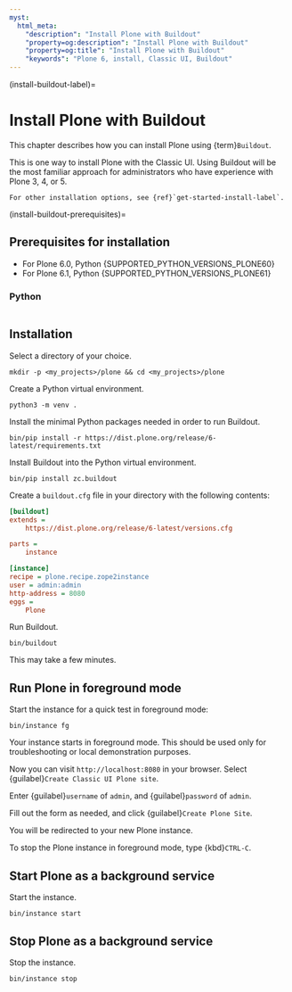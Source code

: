 ```yaml
---
myst:
  html_meta:
    "description": "Install Plone with Buildout"
    "property=og:description": "Install Plone with Buildout"
    "property=og:title": "Install Plone with Buildout"
    "keywords": "Plone 6, install, Classic UI, Buildout"
---
```


(install-buildout-label)=

# Install Plone with Buildout

This chapter describes how you can install Plone using {term}`Buildout`.

This is one way to install Plone with the Classic UI.
Using Buildout will be the most familiar approach for administrators who have experience with Plone 3, 4, or 5.

```{seealso}
For other installation options, see {ref}`get-started-install-label`.
```

(install-buildout-prerequisites)=

## Prerequisites for installation

- For Plone 6.0, Python {SUPPORTED_PYTHON_VERSIONS_PLONE60}
- For Plone 6.1, Python {SUPPORTED_PYTHON_VERSIONS_PLONE61}


### Python

```{include} /_inc/_install-python-plone61.md
```


## Installation

Select a directory of your choice.

```shell
mkdir -p <my_projects>/plone && cd <my_projects>/plone
```

Create a Python virtual environment.

```shell
python3 -m venv .
```

Install the minimal Python packages needed in order to run Buildout.

```shell
bin/pip install -r https://dist.plone.org/release/6-latest/requirements.txt
```

Install Buildout into the Python virtual environment.

```shell
bin/pip install zc.buildout
```

Create a `buildout.cfg` file in your directory with the following contents:

```cfg
[buildout]
extends =
    https://dist.plone.org/release/6-latest/versions.cfg

parts =
    instance

[instance]
recipe = plone.recipe.zope2instance
user = admin:admin
http-address = 8080
eggs =
    Plone
```

Run Buildout.

```shell
bin/buildout
```

This may take a few minutes.


## Run Plone in foreground mode

Start the instance for a quick test in foreground mode:

```shell
bin/instance fg
```

Your instance starts in foreground mode.
This should be used only for troubleshooting or local demonstration purposes.

Now you can visit `http://localhost:8080` in your browser.
Select {guilabel}`Create Classic UI Plone site`.

Enter {guilabel}`username` of `admin`, and {guilabel}`password` of `admin`.

Fill out the form as needed, and click {guilabel}`Create Plone Site`.

You will be redirected to your new Plone instance.

To stop the Plone instance in foreground mode, type {kbd}`CTRL-C`.


## Start Plone as a background service

Start the instance.

```shell
bin/instance start
```


## Stop Plone as a background service

Stop the instance.

```shell
bin/instance stop
```
